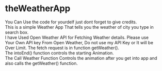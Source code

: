 # theWeatherApp 
You Can Use the code for yourdelf just dont forget to give credits.  
This is a simple Weather App That tells you the weather of city you type in search box.  
I have Used Open Weather API for Fetching Weather details. 
Please use Your Own API key From Open Weather, Do not use my API Key or It will be Over Limit. 
The fetch request is in function getWeather().  
The intoEnd() function controls the starting Animation.  
The Call Weather Function Controls the animation after you get into app and also calls the getWeather() function. 
